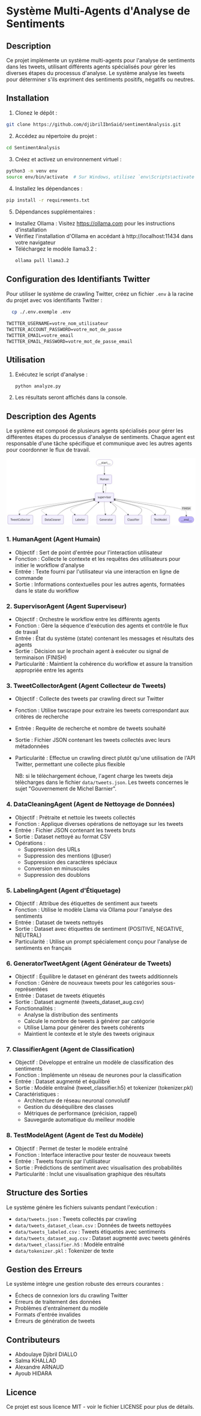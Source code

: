 # Système Multi-Agents d'Analyse de Sentiments

## Description
Ce projet implémente un système multi-agents pour l'analyse de sentiments dans les tweets, utilisant différents agents spécialisés pour gérer les diverses étapes du processus d'analyse. Le système analyse les tweets pour déterminer s'ils expriment des sentiments positifs, négatifs ou neutres.

## Installation

1. Clonez le dépôt :
```bash
git clone https://github.com/djibrilIbnSaid/sentimentAnalysis.git
```

2. Accédez au répertoire du projet :
```bash
cd SentimentAnalysis
```

3. Créez et activez un environnement virtuel :
```bash
python3 -m venv env
source env/bin/activate  # Sur Windows, utilisez `env\Scripts\activate`
```

4. Installez les dépendances :
```bash
pip install -r requirements.txt
```

5. Dépendances supplémentaires :
- Installez Ollama : Visitez https://ollama.com pour les instructions d'installation
- Vérifiez l'installation d'Ollama en accédant à http://localhost:11434 dans votre navigateur
- Téléchargez le modèle llama3.2 :
  ```bash
  ollama pull llama3.2
  ```

## Configuration des Identifiants Twitter

Pour utiliser le système de crawling Twitter, créez un fichier `.env` à la racine du projet avec vos identifiants Twitter :
```bash
  cp ./.env.exemple .env
```

```env
TWITTER_USERNAME=votre_nom_utilisateur
TWITTER_ACCOUNT_PASSWORD=votre_mot_de_passe
TWITTER_EMAIL=votre_email
TWITTER_EMAIL_PASSWORD=votre_mot_de_passe_email
```

## Utilisation
1. Exécutez le script d'analyse :
    ```bash
    python analyze.py
    ```
2. Les résultats seront affichés dans la console.

## Description des Agents

Le système est composé de plusieurs agents spécialisés pour gérer les différentes étapes du processus d'analyse de sentiments. Chaque agent est responsable d'une tâche spécifique et communique avec les autres agents pour coordonner le flux de travail.

![Agents](assets/agents.jpeg)



### 1. HumanAgent (Agent Humain)
- Objectif : Sert de point d'entrée pour l'interaction utilisateur
- Fonction : Collecte le contexte et les requêtes des utilisateurs pour initier le workflow d'analyse
- Entrée : Texte fourni par l'utilisateur via une interaction en ligne de commande
- Sortie : Informations contextuelles pour les autres agents, formatées dans le state du workflow

### 2. SupervisorAgent (Agent Superviseur)
- Objectif : Orchestre le workflow entre les différents agents
- Fonction : Gère la séquence d'exécution des agents et contrôle le flux de travail
- Entrée : État du système (state) contenant les messages et résultats des agents
- Sortie : Décision sur le prochain agent à exécuter ou signal de terminaison (FINISH)
- Particularité : Maintient la cohérence du workflow et assure la transition appropriée entre les agents

### 3. TweetCollectorAgent (Agent Collecteur de Tweets)
- Objectif : Collecte des tweets par crawling direct sur Twitter
- Fonction : Utilise twscrape pour extraire les tweets correspondant aux critères de recherche
- Entrée : Requête de recherche et nombre de tweets souhaité
- Sortie : Fichier JSON contenant les tweets collectés avec leurs métadonnées
- Particularité : Effectue un crawling direct plutôt qu'une utilisation de l'API Twitter, permettant une collecte plus flexible

  NB: si le télèchargement échoue, l'agent charge les tweets deja télècharges dans le fichier `data/tweets.json`. Les tweets concernes le sujet "Gouvernement de Michel Barnier".

### 4. DataCleaningAgent (Agent de Nettoyage de Données)
- Objectif : Prétraite et nettoie les tweets collectés
- Fonction : Applique diverses opérations de nettoyage sur les tweets
- Entrée : Fichier JSON contenant les tweets bruts
- Sortie : Dataset nettoyé au format CSV
- Opérations : 
  * Suppression des URLs
  * Suppression des mentions (@user)
  * Suppression des caractères spéciaux
  * Conversion en minuscules
  * Suppression des doublons

### 5. LabelingAgent (Agent d'Étiquetage)
- Objectif : Attribue des étiquettes de sentiment aux tweets
- Fonction : Utilise le modèle Llama via Ollama pour l'analyse des sentiments
- Entrée : Dataset de tweets nettoyés
- Sortie : Dataset avec étiquettes de sentiment (POSITIVE, NEGATIVE, NEUTRAL)
- Particularité : Utilise un prompt spécialement conçu pour l'analyse de sentiments en français

### 6. GeneratorTweetAgent (Agent Générateur de Tweets)
- Objectif : Équilibre le dataset en générant des tweets additionnels
- Fonction : Génère de nouveaux tweets pour les catégories sous-représentées
- Entrée : Dataset de tweets étiquetés
- Sortie : Dataset augmenté (tweets_dataset_aug.csv)
- Fonctionnalités :
  * Analyse la distribution des sentiments
  * Calcule le nombre de tweets à générer par catégorie
  * Utilise Llama pour générer des tweets cohérents
  * Maintient le contexte et le style des tweets originaux

### 7. ClassifierAgent (Agent de Classification)
- Objectif : Développe et entraîne un modèle de classification des sentiments
- Fonction : Implémente un réseau de neurones pour la classification
- Entrée : Dataset augmenté et équilibré
- Sortie : Modèle entraîné (tweet_classifier.h5) et tokenizer (tokenizer.pkl)
- Caractéristiques :
  * Architecture de réseau neuronal convolutif
  * Gestion du déséquilibre des classes
  * Métriques de performance (précision, rappel)
  * Sauvegarde automatique du meilleur modèle

### 8. TestModelAgent (Agent de Test du Modèle)
- Objectif : Permet de tester le modèle entraîné
- Fonction : Interface interactive pour tester de nouveaux tweets
- Entrée : Tweets fournis par l'utilisateur
- Sortie : Prédictions de sentiment avec visualisation des probabilités
- Particularité : Inclut une visualisation graphique des résultats

## Structure des Sorties

Le système génère les fichiers suivants pendant l'exécution :
- `data/tweets.json` : Tweets collectés par crawling
- `data/tweets_dataset_clean.csv` : Données de tweets nettoyées
- `data/tweets_labeled.csv` : Tweets étiquetés avec sentiments
- `data/tweets_dataset_aug.csv` : Dataset augmenté avec tweets générés
- `data/tweet_classifier.h5` : Modèle entraîné
- `data/tokenizer.pkl` : Tokenizer de texte

## Gestion des Erreurs

Le système intègre une gestion robuste des erreurs courantes :
- Échecs de connexion lors du crawling Twitter
- Erreurs de traitement des données
- Problèmes d'entraînement du modèle
- Formats d'entrée invalides
- Erreurs de génération de tweets

## Contributeurs
- Abdoulaye Djibril DIALLO
- Salma KHALLAD
- Alexandre ARNAUD
- Ayoub HIDARA

## Licence
Ce projet est sous licence MIT - voir le fichier LICENSE pour plus de détails.